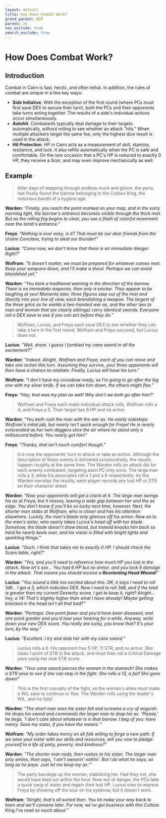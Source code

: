 ```yaml
---
layout: default
title: How Does Combat Work?
grand_parent: WIP
parent: 2e
nav_exclude: true
search_exclude: true
---
```


# How Does Combat Work?

## Introduction

Combat in Cairn is fast, hectic, and often lethal. In addition, the rules of combat are unique in a few key ways:

- **Side Initiative**. With the exception of the first round (where PCs must first save DEX to secure their turn), both the PCs and their opponents take turns acting together. The results of a side's individual actions occur simultaneously.
- **Autohit**. Combatants typically deal damage to their targets automatically, without rolling to see whether an attack "hits." When multiple attackers target the same foe, only the highest dice result is used in the attack.
- **Hit Protection**. HP in Cairn acts as a measurement of skill, stamina, resilience, and luck. It also refills automatically when the PC is safe and comfortable. On the rare occasion that a PC's HP is reduced to exactly 0 HP, they receive a _Scar_, and may even improve mechanically as well.

## Example

> After days of stepping through endless muck and gloom, the party has finally found the barrow belonging to the Cutlass King, the notorious bandit of a bygone age. 

**Warden**: _"Finally, you reach the point marked on your map, and in the early morning light, the barrow's entrance becomes visible through the thick mist. But as the rolling fog begins to clear, you see a flash of colorful movement near the tomb's entrance."_

**Freya**: _"Nothing is ever easy, is it? That must be our dear friends from the Ursine Conclave, trying to steal our thunder!"_ 

**Lucius**: _"Come now, we don't know that there is an immediate danger. Right?"_

**Wolfram**: _"It doesn't matter, we must be prepared for whatever comes next. Keep your weapons down, and I'll make a shout. Perhaps we can avoid bloodshed yet."_

**Warden**: _"You bark a traditional warning in the direction of the barrow. There is no immediate response, then only a snicker. They appear to be laughing at you! Moments later, three figures step out of the mist and directly into your line of view, each brandishing a weapon. The largest of the three grins as he wields a two-handed war ax, and the other two (a man and woman that are clearly siblings) carry identical swords. Everyone roll a DEX save to see if you can act before they do."_

> Wolfram, Lucius, and Freya each save DEX to see whether they can take a turn in the first round. Wolfram and Freya succeed, but Lucius does not.

**Lucius**: _"Well, shoot. I guess I fumbled my cane sword in all the excitement?"_

**Warden**: _"Indeed. Alright, Wolfram and Freya, each of you can move and take one action this turn. Assuming they survive, your three opponents will then have a chance to retaliate. Finally, Lucius will have his turn."_

**Wolfram**: _"I don't have my crossbow ready, so I'm going to go after the big one with my silver knife. If we can take him down, the others might flee."_

**Freya**: _"Hey, that was my plan as well! Why don't we both go after him?"_

> Wolfram and Freya each make individual attack rolls. Wolfram rolls a 4, and Freya a 5. Their target has 8 HP and no armor.

**Warden**: _"You both rush the man with the war ax. He easily sidesteps Wolfram's initial jab, but nearly isn't quick enough for Freya! He is nearly eviscerated as her twin daggers slice the air where he stood only a millisecond before. You nearly got him!"_

**Freya**: _"Thanks, that isn't much comfort though."_

> It is now the opponents' turn to attack or take an action. Although the description of these events is delivered consecutively, the results happen roughly at the same time. The Warden rolls an attack die for each enemy combatant, targeting each PC only once. The large man rolls a 3, while his associates roll a 1 and a 6 respectively. As the Warden narrates the results, each player records any lost HP or STR on their character sheet.

**Warden**: _"Now your opponents will get a crack at it. The large man swings his ax at Freya, but it misses, leaving a wide gap between her and the ax edge. You don't know if you'll be so lucky next time, however. Next, the shorter man stabs at Wolfram, who is closer and has his attention elsewhere. Luckily, the man's blade only glances off his armor. Now on to the man's sister, who nearly takes Lucius's head off with her blade. Somehow, the blade doesn't draw blood, but instead knocks him back so hard he nearly keels over, and his vision is filled with bright lights and sparkling things."_

**Lucius**: _"Ouch. I think that takes me to exactly 0 HP. I should check the Scars table, right?"_

**Warden**: _"Yes, and you'll need to reference how much HP you lost in the attack. Now let's see... You had 6 HP but no armor, and you took 6 damage in the attack. That means you should receive a **Reorienting Head Wound**!"_

**Lucius**: _"You sound a little too excited about this. OK, it says I need to roll 1d6... I got a 3, which indicates DEX. Now I need to roll 3d6, and if the total is greater than my current Dexterity score, I get to keep it, right? Alright... hey, a 14! That's slightly higher than what I have already! Maybe getting knocked in the head isn't all that bad?"_

**Warden**: _"Perhaps. One point fewer and you'd have been diseased, and one point greater and you'd lose your hearing for a while. Anyway, write down your new DEX score. You really are lucky, you know that? It's your turn, by the way."_

**Lucius**: _"Excellent. I try and stab her with my cane sword."_

> Lucius rolls a 6. His opponent has 5 HP, 11 STR, and no armor. She loses 1 point of STR in the attack, and must then roll a Critical Damage save using her _new_ STR score.

**Warden**: _"Your cane sword pierces the woman in the stomach! She makes a STR save to see if she can stay in the fight. She rolls a 13, a fail! She goes down!"_

> This is the first casualty of the fight, so the woman's allies must make a WIL save to continue or flee. The Warden rolls using the leader's WIL, and he fails!

**Warden**: _"The short man sees his sister fall and screams a cry of anguish. He drops his sword and commands the larger man to drop his ax. 'Please,' he begs. 'I don't care about whatever is in that barrow. I beg of you: have mercy. Save my sister, if you have the means.'"_

**Wolfram**: _"My order takes mercy on all folk willing to forge a new path. If we save your sister with our skills and resources, will you vow to pledge yourself to a life of piety, poverty, and kindness?"_

**Warden**: _"The shorter man nods, then rushes to his sister. The larger man only smiles, then says, 'I ain't swearin' nothin'. But I do what he says, so long as he pays. Just let me keep my ax.'"_

> The party bandage up the woman, stabilizing her. Had they not, she would have bled out within the hour. Now out of danger, the PCs take a quick swig of water and regain their lost HP. Lucius tries to impress Freya by showing off the scar on his eyebrow, but it doesn't work.

**Wolfram**: _"Alright, that's all sorted then. You lot make your way back to town and we'll convene later. For now, we've got business with this Cutlass King I've read so much about."_